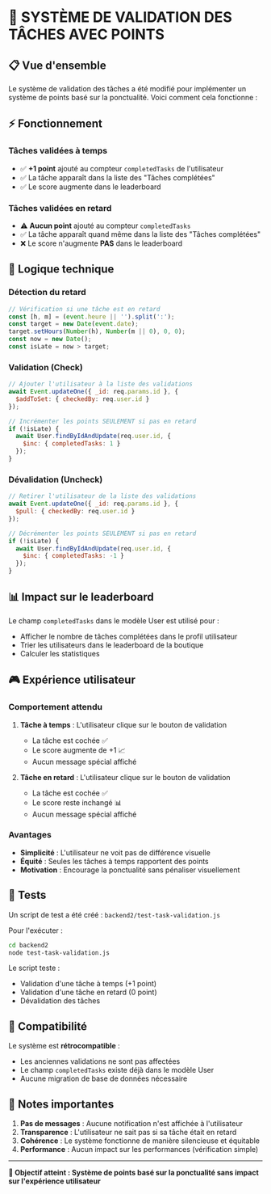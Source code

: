 # 🎯 SYSTÈME DE VALIDATION DES TÂCHES AVEC POINTS

## 📋 **Vue d'ensemble**

Le système de validation des tâches a été modifié pour implémenter un système de points basé sur la ponctualité. Voici comment cela fonctionne :

## ⚡ **Fonctionnement**

### **Tâches validées à temps**
- ✅ **+1 point** ajouté au compteur `completedTasks` de l'utilisateur
- ✅ La tâche apparaît dans la liste des "Tâches complétées"
- ✅ Le score augmente dans le leaderboard

### **Tâches validées en retard**
- ⚠️ **Aucun point** ajouté au compteur `completedTasks`
- ✅ La tâche apparaît quand même dans la liste des "Tâches complétées"
- ❌ Le score n'augmente **PAS** dans le leaderboard

## 🔧 **Logique technique**

### **Détection du retard**
```javascript
// Vérification si une tâche est en retard
const [h, m] = (event.heure || '').split(':');
const target = new Date(event.date);
target.setHours(Number(h), Number(m || 0), 0, 0);
const now = new Date();
const isLate = now > target;
```

### **Validation (Check)**
```javascript
// Ajouter l'utilisateur à la liste des validations
await Event.updateOne({ _id: req.params.id }, { 
  $addToSet: { checkedBy: req.user.id } 
});

// Incrémenter les points SEULEMENT si pas en retard
if (!isLate) {
  await User.findByIdAndUpdate(req.user.id, { 
    $inc: { completedTasks: 1 } 
  });
}
```

### **Dévalidation (Uncheck)**
```javascript
// Retirer l'utilisateur de la liste des validations
await Event.updateOne({ _id: req.params.id }, { 
  $pull: { checkedBy: req.user.id } 
});

// Décrémenter les points SEULEMENT si pas en retard
if (!isLate) {
  await User.findByIdAndUpdate(req.user.id, { 
    $inc: { completedTasks: -1 } 
  });
}
```

## 📊 **Impact sur le leaderboard**

Le champ `completedTasks` dans le modèle User est utilisé pour :
- Afficher le nombre de tâches complétées dans le profil utilisateur
- Trier les utilisateurs dans le leaderboard de la boutique
- Calculer les statistiques

## 🎮 **Expérience utilisateur**

### **Comportement attendu**
1. **Tâche à temps** : L'utilisateur clique sur le bouton de validation
   - La tâche est cochée ✅
   - Le score augmente de +1 📈
   - Aucun message spécial affiché

2. **Tâche en retard** : L'utilisateur clique sur le bouton de validation
   - La tâche est cochée ✅
   - Le score reste inchangé 📊
   - Aucun message spécial affiché

### **Avantages**
- **Simplicité** : L'utilisateur ne voit pas de différence visuelle
- **Équité** : Seules les tâches à temps rapportent des points
- **Motivation** : Encourage la ponctualité sans pénaliser visuellement

## 🧪 **Tests**

Un script de test a été créé : `backend2/test-task-validation.js`

Pour l'exécuter :
```bash
cd backend2
node test-task-validation.js
```

Le script teste :
- Validation d'une tâche à temps (+1 point)
- Validation d'une tâche en retard (0 point)
- Dévalidation des tâches

## 🔄 **Compatibilité**

Le système est **rétrocompatible** :
- Les anciennes validations ne sont pas affectées
- Le champ `completedTasks` existe déjà dans le modèle User
- Aucune migration de base de données nécessaire

## 📝 **Notes importantes**

1. **Pas de messages** : Aucune notification n'est affichée à l'utilisateur
2. **Transparence** : L'utilisateur ne sait pas si sa tâche était en retard
3. **Cohérence** : Le système fonctionne de manière silencieuse et équitable
4. **Performance** : Aucun impact sur les performances (vérification simple)

---

**🎯 Objectif atteint : Système de points basé sur la ponctualité sans impact sur l'expérience utilisateur** 